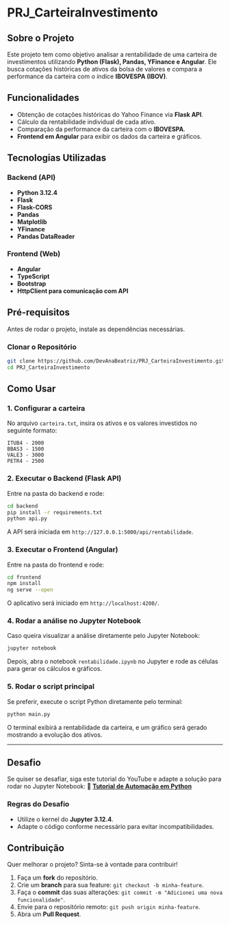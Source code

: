 # PRJ_CarteiraInvestimento

## Sobre o Projeto
Este projeto tem como objetivo analisar a rentabilidade de uma carteira de investimentos utilizando **Python (Flask), Pandas, YFinance e Angular**. Ele busca cotações históricas de ativos da bolsa de valores e compara a performance da carteira com o índice **IBOVESPA (IBOV)**.

## Funcionalidades
- Obtenção de cotações históricas do Yahoo Finance via **Flask API**.
- Cálculo da rentabilidade individual de cada ativo.
- Comparação da performance da carteira com o **IBOVESPA**.
- **Frontend em Angular** para exibir os dados da carteira e gráficos.

## Tecnologias Utilizadas
### Backend (API)
- **Python 3.12.4**
- **Flask**
- **Flask-CORS**
- **Pandas**
- **Matplotlib**
- **YFinance**
- **Pandas DataReader**

### Frontend (Web)
- **Angular**
- **TypeScript**
- **Bootstrap**
- **HttpClient para comunicação com API**

## Pré-requisitos
Antes de rodar o projeto, instale as dependências necessárias.

### Clonar o Repositório
```bash
git clone https://github.com/DevAnaBeatriz/PRJ_CarteiraInvestimento.git
cd PRJ_CarteiraInvestimento
```

## Como Usar

### 1. Configurar a carteira
No arquivo `carteira.txt`, insira os ativos e os valores investidos no seguinte formato:
```text
ITUB4 - 2000
BBAS3 - 1500
VALE3 - 3000
PETR4 - 2500
```

### 2. Executar o Backend (Flask API)
Entre na pasta do backend e rode:
```bash
cd backend
pip install -r requirements.txt
python api.py
```
A API será iniciada em `http://127.0.0.1:5000/api/rentabilidade`.

### 3. Executar o Frontend (Angular)
Entre na pasta do frontend e rode:
```bash
cd frontend
npm install
ng serve --open
```
O aplicativo será iniciado em `http://localhost:4200/`.

### 4. Rodar a análise no Jupyter Notebook
Caso queira visualizar a análise diretamente pelo Jupyter Notebook:
```bash
jupyter notebook
```
Depois, abra o notebook `rentabilidade.ipynb` no Jupyter e rode as células para gerar os cálculos e gráficos.

### 5. Rodar o script principal
Se preferir, execute o script Python diretamente pelo terminal:
```bash
python main.py
```
O terminal exibirá a rentabilidade da carteira, e um gráfico será gerado mostrando a evolução dos ativos.

---

## Desafio
Se quiser se desafiar, siga este tutorial do YouTube e adapte a solução para rodar no Jupyter Notebook:
🔗 **[Tutorial de Automação em Python](https://www.youtube.com/watch?v=fMafQl9J4V0)**

### Regras do Desafio
- Utilize o kernel do **Jupyter 3.12.4**.
- Adapte o código conforme necessário para evitar incompatibilidades.

## Contribuição
Quer melhorar o projeto? Sinta-se à vontade para contribuir!

1. Faça um **fork** do repositório.
2. Crie um **branch** para sua feature: `git checkout -b minha-feature`.
3. Faça o **commit** das suas alterações: `git commit -m "Adicionei uma nova funcionalidade"`.
4. Envie para o repositório remoto: `git push origin minha-feature`.
5. Abra um **Pull Request**.
